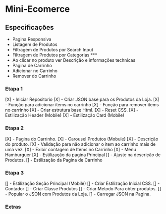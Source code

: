 
# Mini-Ecomerce


## Especificações

- Pagina Responsiva
- Listagem de Produtos
- Filtragem de Produtos por Search Input
- Filtragem de Produtos por Categorias ***
- Ao clicar no produto ver Descrição e informações technicas
- Pagina de Carrinho
- Adicionar no Carrinho
- Remover do Carrinho


### Etapa 1

[X] - Iniciar Repositorio
[X] - Criar JSON base para os Produtos da Loja.
[X] - Função para adicionar items no carrinho
[X] - Função para remover items no carrinho
[X] - Criar estrutura base Html.
[X] - Reset CSS.
[X] - Estilização Header (Mobile)
[X] - Estilização Card (Mobile)

### Etapa 2

[X] - Pagina do Carrinho.
[X] - Carousel Produtos (Mobule)
[X] - Descrição do produto.
[X] - Validação para não adicionar o item ao carrinho mais de uma vez.
[X] - Exibir contagem de Items no Carrinho
[X] - Menu Hamburguer
[X] - Estilização da pagina Principal
[] - Ajuste na descrição de Produtos.
[] - Estilização da Pagina de Carrinho

### Etapa 3
[] - Estilização Seção Principal (Mobile)
[] - Criar Estilização Inicial CSS.
[] - Contador
[] - Criar Classe Produtos
[] - Criar Metodo Para obter produtos.
[] - Popular o JSON com Produtos da Loja.
[] - Carregar JSON na Pagina.

### Extras